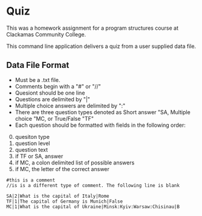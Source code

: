 # Quiz

This was a homework assignment for a program structures course at Clackamas Community College. 

This command line application delivers a quiz from a user supplied data file.

## Data File Format

- Must be a .txt file.
- Comments begin with a "#" or "//"
- Quesiont should be one line
- Questions are delimited by "|"
- Multiple choice answers are delimited by ":"
- There are three question types denoted as Short answer "SA, Multiple choice "MC, or True/False "TF"
- Each question should be formatted with fields in the following order:
0. quesiton type
1. question level
2. question text
3. if TF or SA, answer
3. if MC, a colon delimited list of possible answers
4. if MC, the letter of the correct answer

```
#this is a comment
//is is a different type of comment. The following line is blank
    
SA|2|What is the capital of Italy|Rome
TF|1|The capital of Germany is Munich|False
MC|1|What is the capital of Ukraine|Minsk:Kyiv:Warsaw:Chisinau|B
```
